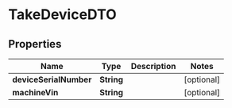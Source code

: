 
# TakeDeviceDTO

## Properties
Name | Type | Description | Notes
------------ | ------------- | ------------- | -------------
**deviceSerialNumber** | **String** |  |  [optional]
**machineVin** | **String** |  |  [optional]



